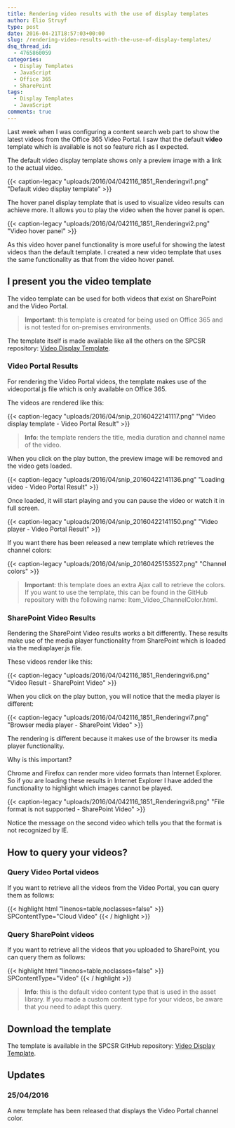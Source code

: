 ```yaml
---
title: Rendering video results with the use of display templates
author: Elio Struyf
type: post
date: 2016-04-21T18:57:03+00:00
slug: /rendering-video-results-with-the-use-of-display-templates/
dsq_thread_id:
  - 4765860059
categories:
  - Display Templates
  - JavaScript
  - Office 365
  - SharePoint
tags:
  - Display Templates
  - JavaScript
comments: true
---
```


Last week when I was configuring a content search web part to show the latest videos from the Office 365 Video Portal. I saw that the default **video** template which is available is not so feature rich as I expected.

The default video display template shows only a preview image with a link to the actual video.

{{< caption-legacy "uploads/2016/04/042116_1851_Renderingvi1.png" "Default video display template" >}}

The hover panel display template that is used to visualize video results can achieve more. It allows you to play the video when the hover panel is open.

{{< caption-legacy "uploads/2016/04/042116_1851_Renderingvi2.png" "Video hover panel" >}}

As this video hover panel functionality is more useful for showing the latest videos than the default template. I created a new video template that uses the same functionality as that from the video hover panel.

## I present you the video template

The video template can be used for both videos that exist on SharePoint and the Video Portal.

> **Important**: this template is created for being used on Office 365 and is not tested for on-premises environments.

The template itself is made available like all the others on the SPCSR repository: [Video Display Template](https://github.com/SPCSR/DisplayTemplates/tree/master/Search%20Display%20Templates/Video%20display%20template).

### Video Portal Results

For rendering the Video Portal videos, the template makes use of the videoportal.js file which is only available on Office 365.

The videos are rendered like this:

{{< caption-legacy "uploads/2016/04/snip_20160422141117.png" "Video display template - Video Portal Result" >}}

> **Info**: the template renders the title, media duration and channel name of the video.

When you click on the play button, the preview image will be removed and the video gets loaded.

{{< caption-legacy "uploads/2016/04/snip_20160422141136.png" "Loading video - Video Portal Result" >}}

Once loaded, it will start playing and you can pause the video or watch it in full screen.

{{< caption-legacy "uploads/2016/04/snip_20160422141150.png" "Video player - Video Portal Result" >}}

If you want there has been released a new template which retrieves the channel colors:

{{< caption-legacy "uploads/2016/04/snip_20160425153527.png" "Channel colors" >}}

> **Important**: this template does an extra Ajax call to retrieve the colors. If you want to use the template, this can be found in the GitHub repository with the following name: Item_Video_ChannelColor.html.


### SharePoint Video Results

Rendering the SharePoint Video results works a bit differently. These results make use of the media player functionality from SharePoint which is loaded via the mediaplayer.js file.

These videos render like this:

{{< caption-legacy "uploads/2016/04/042116_1851_Renderingvi6.png" "Video Result - SharePoint Video" >}}

When you click on the play button, you will notice that the media player is different:

{{< caption-legacy "uploads/2016/04/042116_1851_Renderingvi7.png" "Browser media player - SharePoint Video" >}}

The rendering is different because it makes use of the browser its media player functionality.

Why is this important?

Chrome and Firefox can render more video formats than Internet Explorer. So if you are loading these results in Internet Explorer I have added the functionality to highlight which images cannot be played.

{{< caption-legacy "uploads/2016/04/042116_1851_Renderingvi8.png" "File format is not supported - SharePoint Video" >}}

Notice the message on the second video which tells you that the format is not recognized by IE.

## How to query your videos?

### Query Video Portal videos

If you want to retrieve all the videos from the Video Portal, you can query them as follows:

{{< highlight html "linenos=table,noclasses=false" >}}
SPContentType="Cloud Video"
{{< / highlight >}}

### Query SharePoint videos

If you want to retrieve all the videos that you uploaded to SharePoint, you can query them as follows:

{{< highlight html "linenos=table,noclasses=false" >}}
SPContentType="Video"
{{< / highlight >}}

> **Info**: this is the default video content type that is used in the asset library. If you made a custom content type for your videos, be aware that you need to adapt this query.


## Download the template

The template is available in the SPCSR GitHub repository: [Video Display Template](https://github.com/SPCSR/DisplayTemplates/tree/master/Search%20Display%20Templates/Video%20display%20template).

## Updates

### 25/04/2016

A new template has been released that displays the Video Portal channel color.